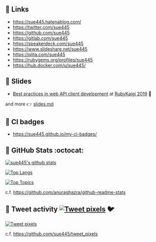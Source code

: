 ## :chestnut: Links
* https://sue445.hatenablog.com/
* https://twitter.com/sue445
* https://github.com/sue445
* https://gitlab.com/sue445
* https://speakerdeck.com/sue445
* https://www.slideshare.net/sue445
* https://qiita.com/sue445
* https://rubygems.org/profiles/sue445
* https://hub.docker.com/u/sue445/

## :chestnut: Slides
* [Best practices in web API client development](https://speakerdeck.com/sue445/best-practices-in-web-api-client-development-number-rubykaigi) at [RubyKaigi 2019](https://rubykaigi.org/2019/) :gem:

and more :point_right: [slides.md](https://github.com/sue445/sue445/blob/master/slides.md)

## :chestnut: CI badges
* https://sue445.github.io/my-ci-badges/

## :chestnut: GitHub Stats :octocat:
[![sue445's github stats](https://github-readme-stats.vercel.app/api?username=sue445&show_icons=true)](https://github.com/anuraghazra/github-readme-stats)

[![Top Langs](https://github-readme-stats.vercel.app/api/top-langs/?username=sue445&layout=compact&hide=javascript,css)](https://github.com/anuraghazra/github-readme-stats)

[![Top Topics](https://sue445-github-readme-stats.vercel.app/api/top-topics/?username=sue445&layout=compact)](https://github.com/anuraghazra/github-readme-stats)

c.f. https://github.com/anuraghazra/github-readme-stats

## :chestnut: Tweet activity [![Tweet pixels](https://pixe.la/v1/users/sue445/graphs/tweets?mode=badge)](https://pixe.la/v1/users/sue445/graphs/tweets.html) :bird:
[![Tweet pixels](https://pixe.la/v1/users/sue445/graphs/tweets)](https://pixe.la/v1/users/sue445/graphs/tweets.html)

c.f. https://github.com/sue445/tweet_pixels
